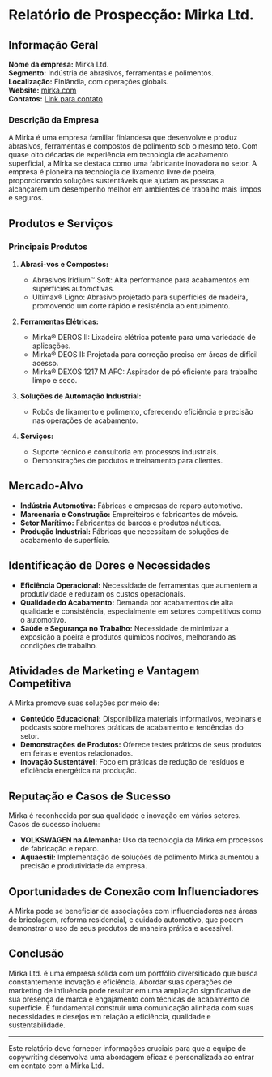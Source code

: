 # Relatório de Prospecção: Mirka Ltd.

## Informação Geral

**Nome da empresa:** Mirka Ltd.  
**Segmento:** Indústria de abrasivos, ferramentas e polimentos.  
**Localização:** Finlândia, com operações globais.  
**Website:** [mirka.com](https://www.mirka.com)  
**Contatos:** [Link para contato](https://www.mirka.com/en/company/contact-us/)  

### Descrição da Empresa
A Mirka é uma empresa familiar finlandesa que desenvolve e produz abrasivos, ferramentas e compostos de polimento sob o mesmo teto. Com quase oito décadas de experiência em tecnologia de acabamento superficial, a Mirka se destaca como uma fabricante inovadora no setor. A empresa é pioneira na tecnologia de lixamento livre de poeira, proporcionando soluções sustentáveis que ajudam as pessoas a alcançarem um desempenho melhor em ambientes de trabalho mais limpos e seguros.

## Produtos e Serviços
### Principais Produtos
1. **Abrasi-vos e Compostos:**
   - Abrasivos Iridium™ Soft: Alta performance para acabamentos em superfícies automotivas.
   - Ultimax® Ligno: Abrasivo projetado para superfícies de madeira, promovendo um corte rápido e resistência ao entupimento.

2. **Ferramentas Elétricas:**
   - Mirka® DEROS II: Lixadeira elétrica potente para uma variedade de aplicações.
   - Mirka® DEOS II: Projetada para correção precisa em áreas de difícil acesso.
   - Mirka® DEXOS 1217 M AFC: Aspirador de pó eficiente para trabalho limpo e seco.

3. **Soluções de Automação Industrial:**
   - Robôs de lixamento e polimento, oferecendo eficiência e precisão nas operações de acabamento.

4. **Serviços:**
   - Suporte técnico e consultoria em processos industriais.
   - Demonstrações de produtos e treinamento para clientes.

## Mercado-Alvo
- **Indústria Automotiva:** Fábricas e empresas de reparo automotivo.
- **Marcenaria e Construção:** Empreiteiros e fabricantes de móveis.
- **Setor Marítimo:** Fabricantes de barcos e produtos náuticos.
- **Produção Industrial:** Fábricas que necessitam de soluções de acabamento de superfície.

## Identificação de Dores e Necessidades
- **Eficiência Operacional:** Necessidade de ferramentas que aumentem a produtividade e reduzam os custos operacionais.
- **Qualidade do Acabamento:** Demanda por acabamentos de alta qualidade e consistência, especialmente em setores competitivos como o automotivo.
- **Saúde e Segurança no Trabalho:** Necessidade de minimizar a exposição a poeira e produtos químicos nocivos, melhorando as condições de trabalho.

## Atividades de Marketing e Vantagem Competitiva
A Mirka promove suas soluções por meio de:
- **Conteúdo Educacional:** Disponibiliza materiais informativos, webinars e podcasts sobre melhores práticas de acabamento e tendências do setor.
- **Demonstrações de Produtos:** Oferece testes práticos de seus produtos em feiras e eventos relacionados.
- **Inovação Sustentável:** Foco em práticas de redução de resíduos e eficiência energética na produção.

## Reputação e Casos de Sucesso
Mirka é reconhecida por sua qualidade e inovação em vários setores. Casos de sucesso incluem:
- **VOLKSWAGEN na Alemanha:** Uso da tecnologia da Mirka em processos de fabricação e reparo.
- **Aquaestil:** Implementação de soluções de polimento Mirka aumentou a precisão e produtividade da empresa.

## Oportunidades de Conexão com Influenciadores
A Mirka pode se beneficiar de associações com influenciadores nas áreas de bricolagem, reforma residencial, e cuidado automotivo, que podem demonstrar o uso de seus produtos de maneira prática e acessível.

## Conclusão
Mirka Ltd. é uma empresa sólida com um portfólio diversificado que busca constantemente inovação e eficiência. Abordar suas operações de marketing de influência pode resultar em uma ampliação significativa de sua presença de marca e engajamento com técnicas de acabamento de superfície. É fundamental construir uma comunicação alinhada com suas necessidades e desejos em relação a eficiência, qualidade e sustentabilidade.

--- 

Este relatório deve fornecer informações cruciais para que a equipe de copywriting desenvolva uma abordagem eficaz e personalizada ao entrar em contato com a Mirka Ltd.